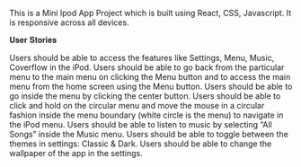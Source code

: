 This is a Mini Ipod App Project which is built using React, CSS, Javascript. It is responsive across all devices.

𝐔𝐬𝐞𝐫 𝐒𝐭𝐨𝐫𝐢𝐞𝐬

Users should be able to access the features like Settings, Menu, Music, Coverflow in the iPod.
Users should be able to go back from the particular menu to the main menu on clicking the Menu button and to access the main menu from the home screen using the Menu button.
Users should be able to go inside the menu by clicking the center button.
Users should be able to click and hold on the circular menu and move the mouse in a circular fashion inside the menu boundary (white circle is the menu) to navigate in the iPod menu.
Users should be able to listen to music by selecting “All Songs” inside the Music menu.
Users should be able to toggle between the themes in settings: Classic & Dark.
Users should be able to change the wallpaper of the app in the settings.
